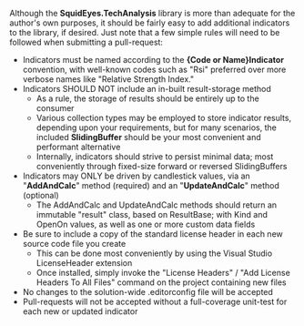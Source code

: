 Although the **SquidEyes.TechAnalysis** library is more than adequate for the author's own  purposes, it should be fairly easy to add additional indicators to the library, if desired.  Just note that a few simple rules will need to be followed when submitting a pull-request:

* Indicators must be named according to the **{Code or Name}Indicator** convention, with well-known codes such as "Rsi" preferred over more verbose names like "Relative Strength Index."
* Indicators SHOULD NOT include an in-built result-storage method
  * As a rule, the storage of results should be entirely up to the consumer
  * Various collection types may be employed to store indicator results,  depending upon your requirements, but for many scenarios, the included **SlidingBuffer** should be your most convenient and performant alternative
  * Internally, indicators should strive to persist minimal data; most conveniently  through fixed-size forward or reversed SlidingBuffers
* Indicators may ONLY be driven by candlestick values, via an  "**AddAndCalc**" method (required) and an "**UpdateAndCalc**" method (optional)
  * The AddAndCalc and UpdateAndCalc methods should return an immutable "result" class, based on ResultBase; with Kind and OpenOn values, as well as one or more custom data fields
* Be sure to include a copy of the standard license header in each new source code file you create
  * This can be done most conveniently by using the Visual Studio LicenseHeader extension
  * Once installed, simply invoke the "License Headers" / "Add License Headers To All Files" command on the project containing new files
* No changes to the solution-wide .editorconfig file will be accepted
* Pull-requests will not be accepted without a full-coverage unit-test for each new or updated indicator
